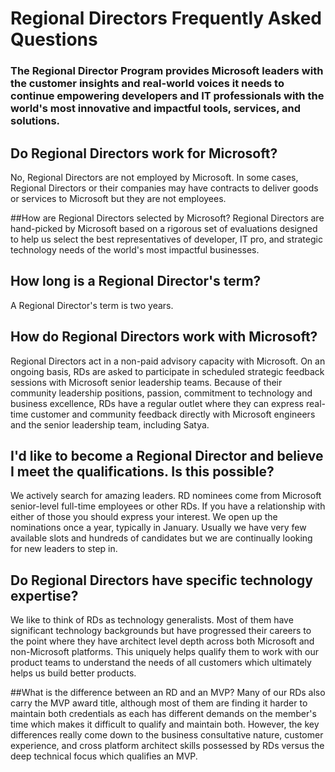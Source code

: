 # Regional Directors Frequently Asked Questions

### The Regional Director Program provides Microsoft leaders with the customer insights and real-world voices it needs to continue empowering developers and IT professionals with the world's most innovative and impactful tools, services, and solutions.

## Do Regional Directors work for Microsoft?
No, Regional Directors are not employed by Microsoft. In some cases, Regional Directors or their companies 
may have contracts to deliver goods or services to Microsoft but they are not employees.

##How are Regional Directors selected by Microsoft?
Regional Directors are hand-picked by Microsoft based on a rigorous set of evaluations designed to help us 
select the best representatives of developer, IT pro, and strategic technology needs of the world's most impactful businesses.

## How long is a Regional Director's term?
A Regional Director's term is two years.

## How do Regional Directors work with Microsoft?
Regional Directors act in a non-paid advisory capacity with Microsoft. On an ongoing basis, RDs are asked to participate in 
scheduled strategic feedback sessions with Microsoft senior leadership teams. Because of their community leadership positions, 
passion, commitment to technology and business excellence, RDs have a regular outlet where they can express real-time customer 
and community feedback directly with Microsoft engineers and the senior leadership team, including Satya.

## I'd like to become a Regional Director and believe I meet the qualifications. Is this possible?
We actively search for amazing leaders. RD nominees come from Microsoft senior-level full-time employees or other RDs. If you 
have a relationship with either of those you should express your interest. We open up the nominations once a year, typically in 
January. Usually we have very few available slots and hundreds of candidates but we are continually looking for new leaders to step in.

## Do Regional Directors have specific technology expertise?
We like to think of RDs as technology generalists. Most of them have significant technology backgrounds but have progressed their 
careers to the point where they have architect level depth across both Microsoft and non-Microsoft platforms. This uniquely helps 
qualify them to work with our product teams to understand the needs of all customers which ultimately helps us build better products.

##What is the difference between an RD and an MVP?
Many of our RDs also carry the MVP award title, although most of them are finding it harder to maintain both credentials as each has 
different demands on the member's time which makes it difficult to qualify and maintain both. However, the key differences really come 
down to the business consultative nature, customer experience, and cross platform architect skills possessed by RDs versus the deep 
technical focus which qualifies an MVP.